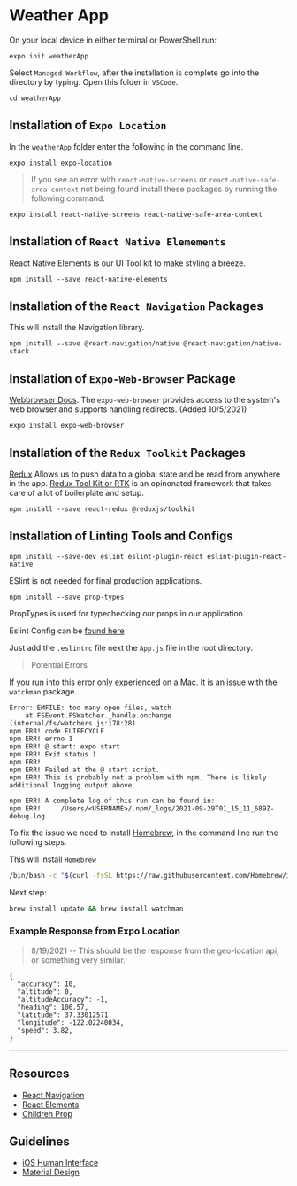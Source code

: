 # Weather App

On your local device in either terminal or PowerShell run:

`expo init weatherApp`

Select `Managed Workflow`, after the installation is complete go into the directory by typing. Open this folder in `VSCode`.

`cd weatherApp`

## Installation of `Expo Location`

In the `weatherApp` folder enter the following in the command line.

```
expo install expo-location
```

> If you see an error with `react-native-screens` or `react-native-safe-area-context` not being found install these packages by running the following command.

```
expo install react-native-screens react-native-safe-area-context
```

## Installation of `React Native Elemements`

React Native Elements is our UI Tool kit to make styling a breeze.

```
npm install --save react-native-elements
```

## Installation of the `React Navigation` Packages

This will install the Navigation library.

```
npm install --save @react-navigation/native @react-navigation/native-stack 
```

## Installation of `Expo-Web-Browser` Package

[Webbrowser Docs](https://docs.expo.dev/versions/v42.0.0/sdk/webbrowser/). The `expo-web-browser` provides access to the system's web browser and supports handling redirects. (Added 10/5/2021)

```
expo install expo-web-browser
```

## Installation of the `Redux Toolkit` Packages

[Redux]() Allows us to push data to a global state and be read from anywhere in the app. [Redux Tool Kit or RTK]() is an opinonated framework that takes care of a lot of boilerplate and setup.

```
npm install --save react-redux @reduxjs/toolkit
```

## Installation of Linting Tools and Configs

```
npm install --save-dev eslint eslint-plugin-react eslint-plugin-react-native
```

ESlint is not needed for final production applications.

```
npm install --save prop-types
```

PropTypes is used for typechecking our props in our application.

Eslint Config can be [found here](https://github.com/rskwiat/TECH-3620-FALL-2021/blob/master/configs/.eslintrc)

Just add the `.eslintrc` file next the `App.js` file in the root directory.




> Potential Errors

If you run into this error only experienced on a Mac. It is an issue with the `watchman` package.

```
Error: EMFILE: too many open files, watch
    at FSEvent.FSWatcher._handle.onchange (internal/fs/watchers.js:178:28)
npm ERR! code ELIFECYCLE
npm ERR! errno 1
npm ERR! @ start: expo start
npm ERR! Exit status 1
npm ERR! 
npm ERR! Failed at the @ start script.
npm ERR! This is probably not a problem with npm. There is likely additional logging output above.

npm ERR! A complete log of this run can be found in:
npm ERR!     /Users/<USERNAME>/.npm/_logs/2021-09-29T01_15_11_689Z-debug.log
```

To fix the issue we need to install [Homebrew](https://brew.sh/), in the command line run the following steps.

This will install `Homebrew`
```bash
/bin/bash -c "$(curl -fsSL https://raw.githubusercontent.com/Homebrew/install/HEAD/install.sh)"
```

Next step:

```bash
brew install update && brew install watchman
```

### Example Response from Expo Location

> 8/19/2021 -- This should be the response from the geo-location api, or something very similar.

```
{
  "accuracy": 10,
  "altitude": 0,
  "altitudeAccuracy": -1,
  "heading": 106.57,
  "latitude": 37.33012571,
  "longitude": -122.02240034,
  "speed": 3.82,
}
```

---

## Resources
- [React Navigation](https://reactnavigation.org/)
- [React Elements](https://reactnativeelements.com/docs)
- [Children Prop](https://codeburst.io/a-complete-guide-to-props-children-in-react-c315fab74e7c)

## Guidelines
-  [iOS Human Interface](https://developer.apple.com/design/human-interface-guidelines/ios/visual-design/adaptivity-and-layout/)
- [Material Design](https://material.io/design/layout/spacing-methods.html#spacing)